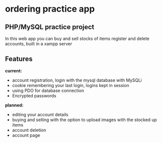# ordering practice app

## PHP/MySQL practice project
In this web app you can buy and sell stocks of items register and delete accounts, built in a xampp server

## Features
**current:**

 - account registration, login with the mysql database with MySQLi
 - cookie remembering your last login, logins kept in session
 - using PDO for database connection
 - Encrypted passwords
 
 **planned:**
 - editing your account details
 - buying and selling with the option to upload images with the stocked up items
 - account deletion
 - account page